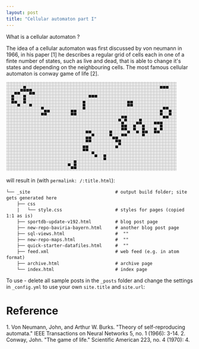 ```yaml
---
layout: post
title: "Cellular automaton part I"
---
```


What is a cellular automaton ?

The idea of a cellular automaton was first discussed by von neumann in 1966, in his paper [1] he describes a regular grid of cells each in one of a finte number of states, such as live and dead, that is able to change it's states and depending on the neighbouring cells. The most famous cellular automaton is conway game of life [2]. 

<img src = "banner.png"/>

will result in (with `permalink: /:title.html`):

~~~
└── _site                                # output build folder; site gets generated here
    ├── css
    |   └── style.css                    # styles for pages (copied 1:1 as is)
    ├── sportdb-update-v192.html         # blog post page
    ├── new-repo-baviria-bayern.html     # another blog post page
    ├── sql-views.html                   #  ""
    ├── new-repo-maps.html               #  ""
    ├── quick-starter-datafiles.html     #  ""
    ├── feed.xml                         # web feed (e.g. in atom format)
    ├── archive.html                     # archive page
    └── index.html                       # index page
~~~

To use - delete all sample posts in the `_posts` folder and
change the settings in `_config.yml` to use your own `site.title`
and `site.url`:

<h1>Reference</h1>
1. Von Neumann, John, and Arthur W. Burks. "Theory of self-reproducing automata." IEEE Transactions on Neural Networks 5, no. 1 (1966): 3-14.
2. Conway, John. "The game of life." Scientific American 223, no. 4 (1970): 4.


